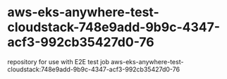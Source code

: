# aws-eks-anywhere-test-cloudstack-748e9add-9b9c-4347-acf3-992cb35427d0-76
repository for use with E2E test job aws-eks-anywhere-test-cloudstack:748e9add-9b9c-4347-acf3-992cb35427d0-76
